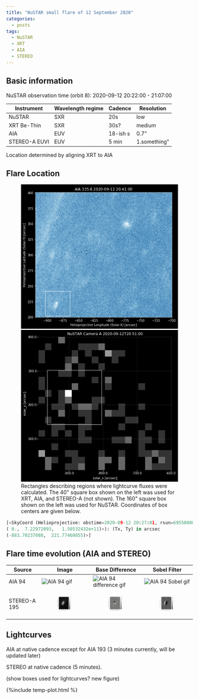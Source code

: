 ```yaml
---
title: "NuSTAR small flare of 12 September 2020"
categories:
  - posts
tags:
  - NuSTAR
  - XRT
  - AIA
  - STEREO
---
```


## Basic information

NuSTAR observation time (orbit 8): 2020-09-12 20:22:00 - 21:07:00


| Instrument | Wavelength regime | Cadence | Resolution |
| --- | --- | --- | --- |
| NuSTAR | SXR | 20s | low |
| XRT Be-Thin| SXR | 30s?| medium|
| AIA | EUV | 18-ish s | 0.7"|
| STEREO-A EUVI | EUV | 5 min | 1.something"|


Location determined by aligning XRT to AIA

## Flare Location

<figure>
<div class="row">
<div class="column">
<img src="https://github.com/elastufka/SAX-XRS_figures/raw/gh-pages/images/AIA335_boxes.png" alt="AIA 335 image with rectangle indicating where fluxes were calculated">  </div>
<div class="column">
<img src="https://github.com/elastufka/SAX-XRS_figures/raw/gh-pages/images/NuSTAR_A_boxes.png" alt="NuSTAR camera A low-energy image with rectangle indicating where fluxes were calculated">
<figcaption>Rectangles describing regions where lightcurve fluxes were calculated. The 40" square box shown on the left was used for XRT, AIA, and STEREO-A (not shown). The 160" square box shown on the left was used for NuSTAR. Coordinates of box centers are given below.</figcaption>  </div>
</div>
</figure>

```python
[<SkyCoord (Helioprojective: obstime=2020-09-12 20:27:01, rsun=695508000.0 m, observer=<HeliographicStonyhurst Coordinate (obstime=2020-09-12 20:27:01): (lon, lat, radius) in (deg, deg, m)
( 0.,  7.22972093,   1.50532432e+11)>): (Tx, Ty) in arcsec
(-883.70237088,  221.77460855)>]
```

## Flare time evolution (AIA and STEREO)

|  Source | Image | Base Difference | Sobel Filter | 
| --- | --- | --- | --- |
| AIA 94 | ![AIA 94 gif](images/AIA_094_orbit8_3min.gif) | ![AIA 94 difference gif](images/AIA_094_orbit8_3min.gif)  | ![AIA 94 Sobel gif](images/AIA_094_orbit8_3min.gif)  |
| STEREO-A 195 | <figure><img src="https://github.com/elastufka/SAX-XRS_figures/raw/gh-pages/images/STEREO_orbit8_b1_nofilter_b2.gif" alt="STEREO 195 gif" width="150"></figure> |<figure><img src="https://github.com/elastufka/SAX-XRS_figures/raw/gh-pages/images/STEREO_orbit8_b2_diff_big.gif" alt="STEREO 195 difference gif" width="150"></figure>  | <figure><img src="https://github.com/elastufka/SAX-XRS_figures/raw/gh-pages/images/STEREO_orbit8_b2_sobel.gif" alt="STEREO 195 Sobel gif" width="150"></figure> |

<!--
![STEREO 195 difference gif](https://github.com/elastufka/SAX-XRS_figures/raw/gh-pages/images/STEREO_orbit8_b2_diff_big.gif) 
-->

## Lightcurves

AIA at native cadence except for AIA 193 (3 minutes currently, will be updated later)

STEREO at native cadence (5 minutes).

(show boxes used for lightcurves? new figure)

{%include temp-plot.html %} 
